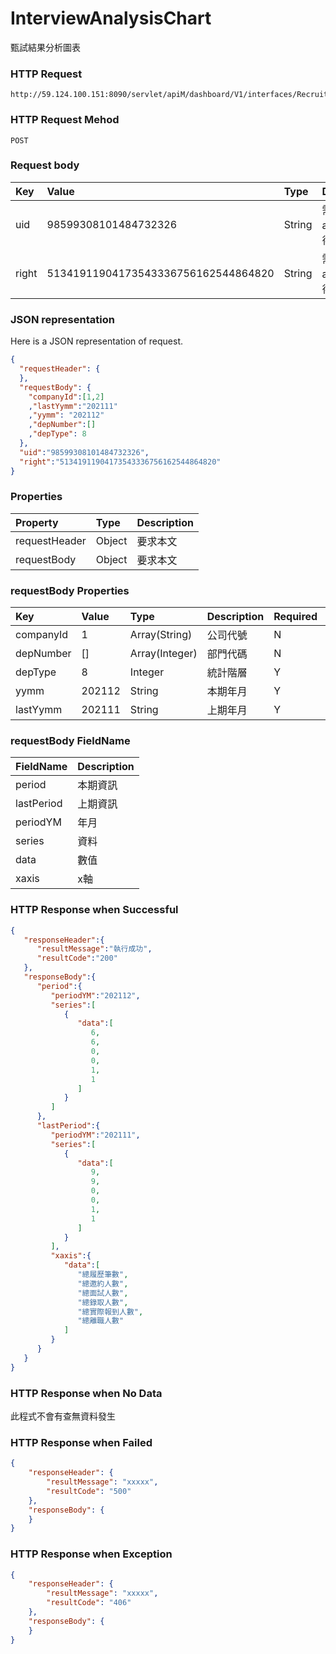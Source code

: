 # InterviewAnalysisChart
甄試結果分析圖表

### HTTP Request
```
http://59.124.100.151:8090/servlet/apiM/dashboard/V1/interfaces/RecruitPositionResult/InterviewAnalysisChart
```

### HTTP Request Mehod
```
POST
```

### Request body
| Key | Value | Type | Description |
|:----------|:-------------|:-----|:------------|
| uid | 98599308101484732326 | String | 需透過apiLogin取得
| right | 51341911904173543336756162544864820 | String | 需透過apiLogin取得 |

### JSON representation

Here is a JSON representation of request.
```json
{
  "requestHeader": {
  },
  "requestBody": {
    "companyId":[1,2]
    ,"lastYymm":"202111"
    ,"yymm": "202112"
    ,"depNumber":[]
    ,"depType": 8
  },
  "uid":"98599308101484732326",
  "right":"51341911904173543336756162544864820"
}
```

### Properties
| Property | Type | Description |
|:---------|:-----|:------------|
| requestHeader | Object | 要求本文 |
| requestBody | Object | 要求本文 |

### requestBody Properties
| Key | Value | Type | Description | Required | Format |
|:----------|:-------------|:-----|:------------|:------------|:------------|
| companyId | 1 | Array(String) | 公司代號 | N | n/a |
| depNumber | [] | Array(Integer) | 部門代碼 | N | n/a |
| depType | 8 | Integer | 統計階層 | Y | n/a |
| yymm | 202112 | String | 本期年月 | Y | YYYYMM |
| lastYymm | 202111 | String | 上期年月 | Y | YYYYMM |

### requestBody FieldName
| FieldName | Description |
|:----------|:-------------|
| period | 本期資訊 |
| lastPeriod | 上期資訊 |
| periodYM | 年月 |
| series | 資料 |
| data | 數值 |
| xaxis | x軸 |

### HTTP Response when Successful
```json
{
   "responseHeader":{
      "resultMessage":"執行成功",
      "resultCode":"200"
   },
   "responseBody":{
      "period":{
         "periodYM":"202112",
         "series":[
            {
               "data":[
                  6,
                  6,
                  0,
                  0,
                  1,
                  1
               ]
            }
         ]
      },
      "lastPeriod":{
         "periodYM":"202111",
         "series":[
            {
               "data":[
                  9,
                  9,
                  0,
                  0,
                  1,
                  1
               ]
            }
         ],
         "xaxis":{
            "data":[
               "總履歷筆數",
               "總邀約人數",
               "總面試人數",
               "總錄取人數",
               "總實際報到人數",
               "總離職人數"
            ]
         }
      }
   }
}
```

### HTTP Response when No Data
此程式不會有查無資料發生

### HTTP Response when Failed
```json
{
    "responseHeader": {
        "resultMessage": "xxxxx",
        "resultCode": "500"
    },
    "responseBody": {
    }
}
```

### HTTP Response when Exception
```json
{
    "responseHeader": {
        "resultMessage": "xxxxx",
        "resultCode": "406"
    },
    "responseBody": {
    }
}
```
